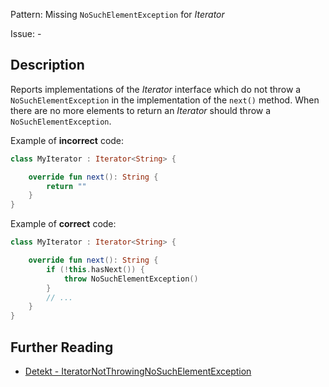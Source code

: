 Pattern: Missing `NoSuchElementException` for _Iterator_

Issue: -

## Description

Reports implementations of the _Iterator_ interface which do not throw a `NoSuchElementException` in the
implementation of the `next()` method. When there are no more elements to return an _Iterator_ should throw a
`NoSuchElementException`.

Example of **incorrect** code:

```kotlin
class MyIterator : Iterator<String> {

    override fun next(): String {
        return ""
    }
}
```

Example of **correct** code:

```kotlin
class MyIterator : Iterator<String> {

    override fun next(): String {
        if (!this.hasNext()) {
            throw NoSuchElementException()
        }
        // ...
    }
}
```

## Further Reading

* [Detekt - IteratorNotThrowingNoSuchElementException](https://arturbosch.github.io/detekt/potential-bugs.html#iteratornotthrowingnosuchelementexception)